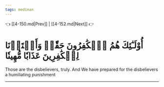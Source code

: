 ```yaml
---
tags: medinan
---
```


👈 [[4-150.md|Prev]] | [[4-152.md|Next]] 👉

# أُوْلَـٰٓئِكَ هُمُ ٱلۡكَٰفِرُونَ حَقّٗاۚ وَأَعۡتَدۡنَا لِلۡكَٰفِرِينَ عَذَابٗا مُّهِينٗا

Those are the disbelievers, truly. And We have prepared for the disbelievers a humiliating punishment

---

